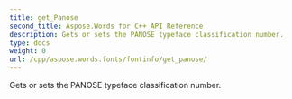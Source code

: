 ```yaml
---
title: get_Panose
second_title: Aspose.Words for C++ API Reference
description: Gets or sets the PANOSE typeface classification number. 
type: docs
weight: 0
url: /cpp/aspose.words.fonts/fontinfo/get_panose/
---
```


Gets or sets the PANOSE typeface classification number. 

